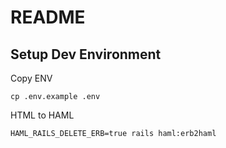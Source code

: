 # README

## Setup Dev Environment

Copy ENV

```
cp .env.example .env
```

HTML to HAML

```
HAML_RAILS_DELETE_ERB=true rails haml:erb2haml
```
